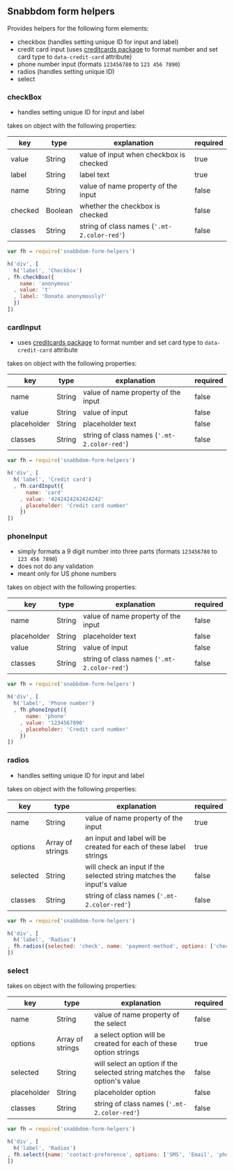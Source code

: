 ## Snabbdom form helpers

Provides helpers for the following form elements:
- checkbox (handles setting unique ID for input and label)
- credit card input (uses [creditcards package](https://www.npmjs.com/package/creditcards) to format number and set card type to `data-credit-card` attribute)
- phone number input (formats `123456780` to `123 456 7890`)
- radios (handles setting unique ID) 
- select


### checkBox

- handles setting unique ID for input and label

takes on object with the following properties:

key | type | explanation | required |
--- | --- | --- | ---
value | String | value of input when checkbox is checked | true
label | String | label text | true
name | String | value of name property of the input | false
checked | Boolean | whether the checkbox is checked | false
classes | String | string of class names (`'.mt-2.color-red'`) | false

``` javascript
var fh = require('snabbdom-form-helpers')

h('div', [
  h('label', 'Checkbox')
, fh.checkBox({
    name: 'anonymous'
  , value: 't'
  , label: 'Donate anonymously?'
  })
])
```

### cardInput

- uses [creditcards package](https://www.npmjs.com/package/creditcards) to format number and set card type to `data-credit-card` attribute

takes on object with the following properties:

key | type | explanation | required |
--- | --- | --- | ---
name | String | value of name property of the input | false
value | String | value of input | false
placeholder | String | placeholder text | false
classes | String | string of class names (`'.mt-2.color-red'`) | false

``` javascript
var fh = require('snabbdom-form-helpers')

h('div', [
  h('label', 'Credit card')
  , fh.cardInput({
      name: 'card'
    , value: '4242424242424242'
    , placeholder: 'Credit card number'
    })
])
```


### phoneInput

- simply formats a 9 digit number into three parts (formats `123456780` to `123 456 7890`)
- does not do any validation
- meant only for US phone numbers

takes on object with the following properties:

key | type | explanation | required |
--- | --- | --- | ---
name | String | value of name property of the input | false
placeholder | String | placeholder text | false
value | String | value of input | false
classes | String | string of class names (`'.mt-2.color-red'`) | false

``` javascript
var fh = require('snabbdom-form-helpers')

h('div', [
  h('label', 'Phone number')
  , fh.phoneInput({
      name: 'phone'
    , value: '1234567890'
    , placeholder: 'Credit card number'
    })
])
```

### radios

- handles setting unique ID for input and label

takes on object with the following properties:

key | type | explanation | required |
--- | --- | --- | ---
name | String | value of name property of the input | true
options | Array of strings | an input and label will be created for each of these label strings  | true
selected | String | will check an input if the selected string matches the input's value| false
classes | String | string of class names (`'.mt-2.color-red'`) | false

``` javascript
var fh = require('snabbdom-form-helpers')

h('div', [
  h('label', 'Radios')
, fh.radios({selected: 'check', name: 'payment-method', options: ['check', 'credit card', 'cash']})
])
```

### select

takes on object with the following properties:

key | type | explanation | required |
--- | --- | --- | ---
name | String | value of name property of the select | false
options | Array of strings | a select option will be created for each of these option strings  | true
selected | String | will select an option if the selected string matches the option's value| false
placeholder | String | placeholder option | false
classes | String | string of class names (`'.mt-2.color-red'`) | false


``` javascript
var fh = require('snabbdom-form-helpers')

h('div', [
  h('label', 'Radios')
, fh.select({name: 'contact-preference', options: ['SMS', 'Email', 'phone']})
])
```


